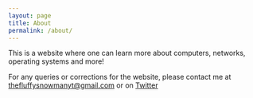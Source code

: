 ```yaml
---
layout: page
title: About
permalink: /about/
---
```


<head>
<link rel="shortcut icon" type="image/x-icon" href="/assets/images/favicon.ico">
</head>
This is a website where one can learn more about computers, networks, operating systems and more!

For any queries or corrections for the website, please contact me at [thefluffysnowmanyt@gmail.com](mailto:thefluffysnowmanyt@gmail.com) or on <a href="https://twitter.com/FluffySnowmanYT">Twitter</a>

